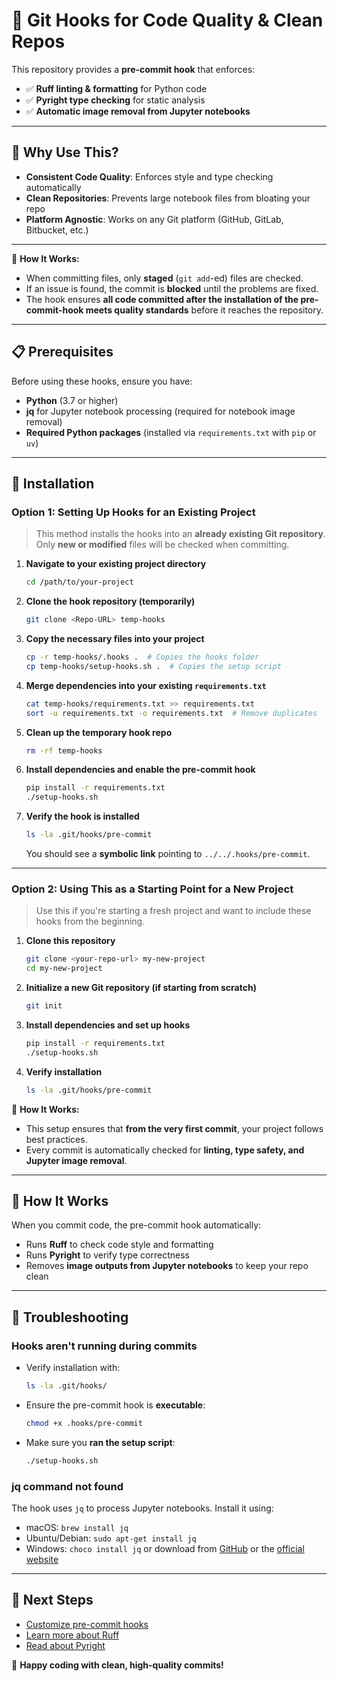 # **🚀 Git Hooks for Code Quality & Clean Repos**

This repository provides a **pre-commit hook** that enforces:
- ✅ **Ruff linting & formatting** for Python code
- ✅ **Pyright type checking** for static analysis
- ✅ **Automatic image removal from Jupyter notebooks**

---

## **📌 Why Use This?**
- **Consistent Code Quality**: Enforces style and type checking automatically  
- **Clean Repositories**: Prevents large notebook files from bloating your repo  
- **Platform Agnostic**: Works on any Git platform (GitHub, GitLab, Bitbucket, etc.)  

---
📌 **How It Works:**  
- When committing files, only **staged** (`git add`-ed) files are checked.  
- If an issue is found, the commit is **blocked** until the problems are fixed.  
- The hook ensures **all code committed after the installation of the pre-commit-hook meets quality standards** before it reaches the repository. 


---

## **📋 Prerequisites**
Before using these hooks, ensure you have:
- **Python** (3.7 or higher)  
- **jq** for Jupyter notebook processing (required for notebook image removal)  
- **Required Python packages** (installed via `requirements.txt` with `pip` or `uv`)  

---

## **🚀 Installation**

### **Option 1: Setting Up Hooks for an Existing Project**
> This method installs the hooks into an **already existing Git repository**.  
> Only **new or modified** files will be checked when committing.

1. **Navigate to your existing project directory**  
   ```sh
   cd /path/to/your-project
   ```

2. **Clone the hook repository (temporarily)**  
   ```sh
   git clone <Repo-URL> temp-hooks
   ```

3. **Copy the necessary files into your project**  
   ```sh
   cp -r temp-hooks/.hooks .  # Copies the hooks folder
   cp temp-hooks/setup-hooks.sh .  # Copies the setup script
   ```

4. **Merge dependencies into your existing `requirements.txt`**  
   ```sh
   cat temp-hooks/requirements.txt >> requirements.txt
   sort -u requirements.txt -o requirements.txt  # Remove duplicates
   ```

5. **Clean up the temporary hook repo**  
   ```sh
   rm -rf temp-hooks
   ```

6. **Install dependencies and enable the pre-commit hook**  
   ```sh
   pip install -r requirements.txt
   ./setup-hooks.sh
   ```

7. **Verify the hook is installed**  
   ```sh
   ls -la .git/hooks/pre-commit
   ```  
   You should see a **symbolic link** pointing to `../../.hooks/pre-commit`.


---

### **Option 2: Using This as a Starting Point for a New Project**
> Use this if you're starting a fresh project and want to include these hooks from the beginning.

1. **Clone this repository**  
   ```sh
   git clone <your-repo-url> my-new-project
   cd my-new-project
   ```

2. **Initialize a new Git repository (if starting from scratch)**  
   ```sh
   git init
   ```

3. **Install dependencies and set up hooks**  
   ```sh
   pip install -r requirements.txt
   ./setup-hooks.sh
   ```

4. **Verify installation**  
   ```sh
   ls -la .git/hooks/pre-commit
   ```  

📌 **How It Works:**  
- This setup ensures that **from the very first commit**, your project follows best practices.  
- Every commit is automatically checked for **linting, type safety, and Jupyter image removal**.  

---

## **🎯 How It Works**
When you commit code, the pre-commit hook automatically:
- Runs **Ruff** to check code style and formatting  
- Runs **Pyright** to verify type correctness  
- Removes **image outputs from Jupyter notebooks** to keep your repo clean  

---

## **🔧 Troubleshooting**
### **Hooks aren't running during commits**
- Verify installation with:  
  ```sh
  ls -la .git/hooks/
  ```
- Ensure the pre-commit hook is **executable**:  
  ```sh
  chmod +x .hooks/pre-commit
  ```
- Make sure you **ran the setup script**:  
  ```sh
  ./setup-hooks.sh
  ```

### **jq command not found**
The hook uses `jq` to process Jupyter notebooks. Install it using:
- macOS: `brew install jq`
- Ubuntu/Debian: `sudo apt-get install jq`
- Windows: `choco install jq` or download from [GitHub](https://github.com/jqlang/jq) or the [official website](https://jqlang.org/download/)

---

## **🔗 Next Steps**
- [Customize pre-commit hooks](https://pre-commit.com/)  
- [Learn more about Ruff](https://github.com/charliermarsh/ruff)  
- [Read about Pyright](https://github.com/microsoft/pyright)  


🚀 **Happy coding with clean, high-quality commits!**

